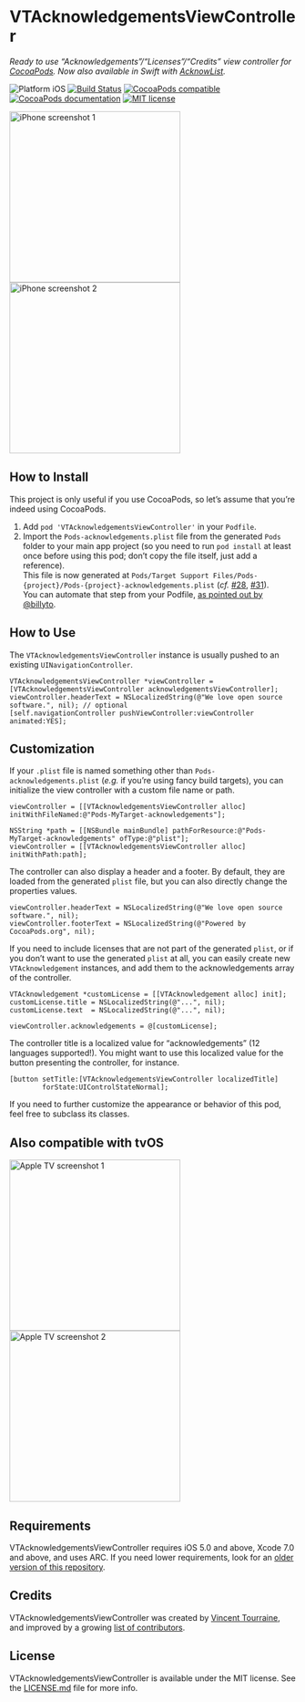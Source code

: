 # VTAcknowledgementsViewController

_Ready to use “Acknowledgements”/“Licenses”/“Credits” view controller for [CocoaPods](http://cocoapods.org/). Now also available in Swift with [AcknowList](https://github.com/vtourraine/AcknowList)._

![Platform iOS](https://img.shields.io/cocoapods/p/VTAcknowledgementsViewController.svg)
[![Build Status](https://travis-ci.org/vtourraine/VTAcknowledgementsViewController.svg?branch=master)](https://travis-ci.org/vtourraine/VTAcknowledgementsViewController)
[![CocoaPods compatible](https://img.shields.io/cocoapods/v/VTAcknowledgementsViewController.svg)](https://cocoapods.org/pods/VTAcknowledgementsViewController)
[![CocoaPods documentation](https://img.shields.io/cocoapods/metrics/doc-percent/VTAcknowledgementsViewController.svg)](http://cocoadocs.org/docsets/VTAcknowledgementsViewController)
[![MIT license](http://img.shields.io/badge/license-MIT-blue.svg)](https://github.com/vtourraine/VTAcknowledgementsViewController/raw/master/LICENSE)

<img alt="iPhone screenshot 1" src="http://vtourraine.github.io/VTAcknowledgementsViewController/screenshots/iPhone-6s-01.png" width="300px">
<img alt="iPhone screenshot 2" src="http://vtourraine.github.io/VTAcknowledgementsViewController/screenshots/iPhone-6s-02.png" width="300px">


## How to Install

This project is only useful if you use CocoaPods, so let’s assume that you’re indeed using CocoaPods.

1. Add `pod 'VTAcknowledgementsViewController'` in your `Podfile`.
2. Import the `Pods-acknowledgements.plist` file from the generated `Pods` folder to your main app project (so you need to run `pod install` at least once before using this pod; don’t copy the file itself, just add a reference).  
This file is now generated at `Pods/Target Support Files/Pods-{project}/Pods-{project}-acknowledgements.plist` (_cf._ [#28](https://github.com/vtourraine/VTAcknowledgementsViewController/issues/28), [#31](https://github.com/vtourraine/VTAcknowledgementsViewController/issues/31)).  
You can automate that step from your Podfile, [as pointed out by @billyto](https://github.com/vtourraine/VTAcknowledgementsViewController/issues/20).


## How to Use

The `VTAcknowledgementsViewController` instance is usually pushed to an existing `UINavigationController`.

``` objc
VTAcknowledgementsViewController *viewController = [VTAcknowledgementsViewController acknowledgementsViewController];
viewController.headerText = NSLocalizedString(@"We love open source software.", nil); // optional
[self.navigationController pushViewController:viewController animated:YES];
```


## Customization

If your `.plist` file is named something other than `Pods-acknowledgements.plist` (_e.g._ if you’re using fancy build targets), you can initialize the view controller with a custom file name or path.

``` objc
viewController = [[VTAcknowledgementsViewController alloc] initWithFileNamed:@"Pods-MyTarget-acknowledgements"];
```

``` objc
NSString *path = [[NSBundle mainBundle] pathForResource:@"Pods-MyTarget-acknowledgements" ofType:@"plist"];
viewController = [[VTAcknowledgementsViewController alloc] initWithPath:path];
```

The controller can also display a header and a footer. By default, they are loaded from the generated `plist` file, but you can also directly change the properties values.

``` objc
viewController.headerText = NSLocalizedString(@"We love open source software.", nil);
viewController.footerText = NSLocalizedString(@"Powered by CocoaPods.org", nil);
```

If you need to include licenses that are not part of the generated `plist`, or if you don’t want to use the generated `plist` at all, you can easily create new `VTAcknowledgement` instances, and add them to the acknowledgements array of the controller.

``` objc
VTAcknowledgement *customLicense = [[VTAcknowledgement alloc] init];
customLicense.title = NSLocalizedString(@"...", nil);
customLicense.text  = NSLocalizedString(@"...", nil);

viewController.acknowledgements = @[customLicense];
```

The controller title is a localized value for “acknowledgements” (12 languages supported!). You might want to use this localized value for the button presenting the controller, for instance.

``` objc
[button setTitle:[VTAcknowledgementsViewController localizedTitle]
        forState:UIControlStateNormal];
```

If you need to further customize the appearance or behavior of this pod, feel free to subclass its classes.


## Also compatible with tvOS

<img alt="Apple TV screenshot 1" src="http://vtourraine.github.io/VTAcknowledgementsViewController/screenshots/Apple-TV-600px-01.png" width="300px">
<img alt="Apple TV screenshot 2" src="http://vtourraine.github.io/VTAcknowledgementsViewController/screenshots/Apple-TV-600px-02.png" width="300px">


## Requirements

VTAcknowledgementsViewController requires iOS 5.0 and above, Xcode 7.0 and above, and uses ARC. If you need lower requirements, look for an [older version of this repository](https://github.com/vtourraine/VTAcknowledgementsViewController/releases).


## Credits

VTAcknowledgementsViewController was created by [Vincent Tourraine](http://www.vtourraine.net), and improved by a growing [list of contributors](https://github.com/vtourraine/VTAcknowledgementsViewController/contributors).


## License

VTAcknowledgementsViewController is available under the MIT license. See the [LICENSE.md](./LICENSE.md) file for more info.
